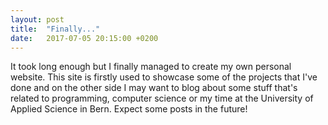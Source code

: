 ```yaml
---
layout: post
title:  "Finally..."
date:   2017-07-05 20:15:00 +0200
---
```

It took long enough but I finally managed to create my own personal website. This site is firstly used to showcase some of the projects that I've done and on the other side I may want to blog about some stuff that's related to programming, computer science or my time at the University of Applied Science in Bern. Expect some posts in the future!